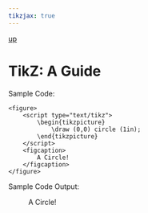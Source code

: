 ```yaml
---
tikzjax: true
---
```


[up](./index.md)

# TikZ: A Guide

Sample Code:

```
<figure>
	<script type="text/tikz">
		\begin{tikzpicture}
			\draw (0,0) circle (1in);
		\end{tikzpicture}
	</script>
	<figcaption>
		A Circle!
	</figcaption>
</figure>
```

Sample Code Output:

<figure>
	<script type="text/tikz">
		\begin{tikzpicture}
			\draw (0,0) circle (1in);
		\end{tikzpicture}
	</script>
	<figcaption>
		A Circle!
	</figcaption>
</figure>
